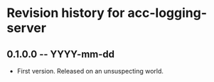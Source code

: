 # Revision history for acc-logging-server

## 0.1.0.0 -- YYYY-mm-dd

* First version. Released on an unsuspecting world.

